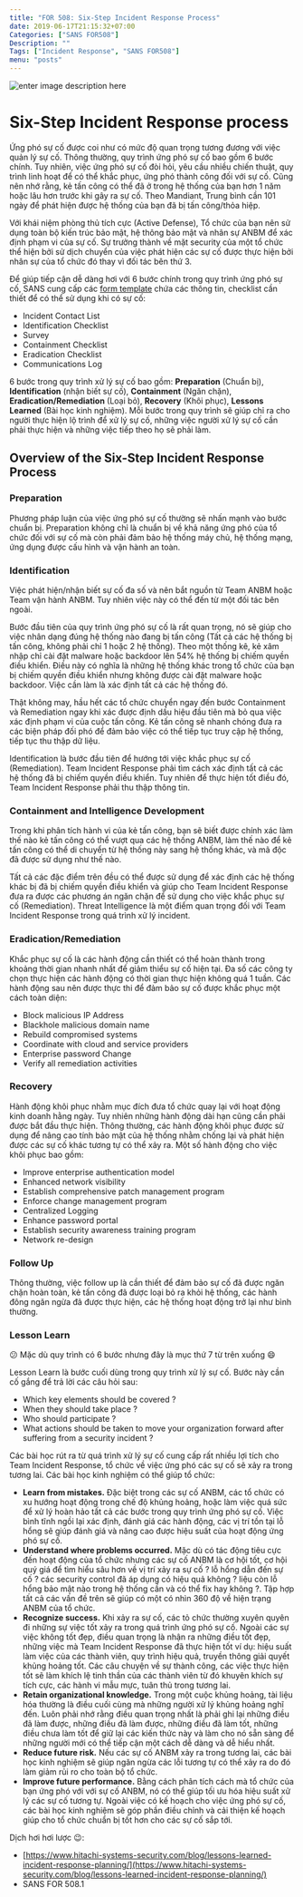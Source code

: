 ```yaml
---
title: "FOR 508: Six-Step Incident Response Process"
date: 2019-06-17T21:15:32+07:00
Categories: ["SANS FOR508"]
Description: ""
Tags: ["Incident Response", "SANS FOR508"]
menu: "posts"
---
```


![enter image description here](https://vnstrawhat.github.io/images/ir-step.png)
# Six-Step Incident Response process

Ứng phó sự cố được coi như có mức độ quan trọng tương đương với việc quản lý sự cố.  Thông thường, quy trình ứng phó sự cố bao gồm 6 bước chính. Tuy nhiên, việc ứng phó sự cố đòi hỏi, yêu cầu nhiều chiến thuật, quy trình linh hoạt để có thể khắc phục, ứng phó thành công đối với sự cố. Cũng nên nhớ rằng, kẻ tấn công có thể đã ở trong hệ thống của bạn hơn 1 năm hoặc lâu hơn trước khi gây ra sự cố. Theo Mandiant, Trung bình cần 101 ngày để phát hiện được hệ thống của bạn đã bị tấn công/thỏa hiệp.

Với khái niệm phòng thủ tích cực (Active Defense), Tổ chức của bạn nên sử dụng toàn bộ kiến trúc bảo mật,  hệ thông bảo mật và nhân sự ANBM để xác định phạm vi của sự cố. Sự trưởng thành về mặt security của một tổ chức thể hiện bởi sử dịch chuyển của việc phát hiện các sự cố được thực hiện bởi nhân sự của tổ chức đó thay vì đối tác bên thứ 3.

Để giúp tiếp cận dễ dàng hơi với 6 bước chính trong quy trình ứng phó sự cố, SANS cung cấp các [form template](https://www.sans.org/score/incident-forms) chứa các thông tin, checklist cần thiết để có thể sử dụng khi có sự cố:

 - Incident Contact List
 - Identification Checklist
 - Survey
 - Containment Checklist
 - Eradication Checklist
 - Communications Log

6 bước trong quy trình xử lý sự cố bao gồm: **Preparation** (Chuẩn bị), **Identification** (nhận biết sự cố), **Containment** (Ngăn chặn), **Eradication/Remediation** (Loại bỏ), **Recovery** (Khôi phục), **Lessons Learned** (Bài học kinh nghiệm). Mỗi bước trong quy trình sẽ giúp chỉ ra cho người thực hiện lộ trình để xử lý sự cố, những việc người xử lý sự cố cần phải thực hiện và những việc tiếp theo họ sẽ phải làm.

## Overview of the Six-Step Incident Response Process

### Preparation

Phương pháp luận của việc ứng phó sự cố thường sẽ nhấn mạnh vào bước chuẩn bị. Preparation không chỉ là chuẩn bị về khả năng ứng phó của tổ chức đối với sự cố mà còn phải đảm bảo hệ thống máy chủ, hệ thống mạng, ứng dụng được cấu hình và vận hành an toàn.

### Identification

Việc phát hiện/nhận biết sự cố đa số và nên bắt nguồn từ Team ANBM hoặc Team vận hành ANBM. Tuy nhiên việc này có thể đến từ một đối tác bên ngoài.

Bước đầu tiên của quy trình ứng phó sự cố là rất quan trọng, nó sẽ giúp cho việc nhân dạng đúng hệ thống nào đang bị tấn công (Tất cả các hệ thống bị tấn công, không phải chỉ 1 hoặc 2 hệ thống). Theo một thống kê, kẻ xâm nhập chỉ cài đặt malware hoặc backdoor lên 54% hệ thống bị chiếm quyền điều khiển. Điều này có nghĩa là những hệ thống khác trong tổ chức của bạn bị chiếm quyền điều khiển nhưng không được cài đặt malware hoặc backdoor. Việc cần làm là xác định tất cả các hệ thống đó.

Thật không may, hầu hết các tổ chức chuyển ngay đến bước Containment và Remediation ngay khi xác được định dấu hiệu đầu tiên mà bỏ qua việc xác định phạm vi của cuộc tấn công. Kẻ tấn công sẽ nhanh chóng đưa ra các biện pháp đối phó để đảm bảo việc có thể tiếp tục truy cập hệ thống, tiếp tục thu thập dữ liệu.

Identification là bước đầu tiên để hướng tới việc khắc phục sự cố (Remediation). Team Incident Response phải tìm cách xác định tất cả các hệ thống đã bị chiếm quyền điều khiển. Tuy nhiên để thực hiện tốt điều đó, Team Incident Response phải thu thập thông tin.

### Containment and Intelligence Development

Trong khi phân tích hành vi của kẻ tấn công, bạn sẽ biết được chính xác làm thế nào kẻ tấn công có thể vượt qua các hệ thống ANBM, làm thế nào để kẻ tấn công có thể di chuyển từ hệ thống này sang hệ thống khác, và mã độc đã được sử dụng như thế nào.

Tất cả các đặc điểm trên đều có thể được sử dụng để xác định các hệ thống khác bị đã bị chiếm quyền điều khiển và giúp cho  Team Incident Response đưa ra được các phương án ngăn chặn để sử dụng cho việc khắc phục sự cố (Remediation).  Threat Intelligence là một điểm quan trọng đối với Team Incident Response trong quá trình xử lý incident.

### Eradication/Remediation

Khắc phục sự cố là các hành động cần thiết có thể hoàn thành trong khoảng thời gian nhanh nhất để giảm thiểu sự cố hiện tại. Đa số các công ty chọn thực hiện các hành động có thời gian thực hiện không quá 1 tuần. Các hành động sau nên được thực thi để đảm bảo sự cố được khắc phục một cách toàn diện:

 - Block malicious IP Address
 - Blackhole malicious domain name
 - Rebuild compromised systems
 - Coordinate with cloud and service providers
 - Enterprise password Change
 - Verify all remediation activities

### Recovery

Hành động khôi phục nhằm mục đích đưa tổ chức quay lại với hoạt động kinh doanh hằng ngày. Tuy nhiên những hành động dài hạn cũng cần phải được bắt đầu thực hiện. Thông thường, các hành động khôi phục được sử dụng để nâng cao tính bảo mật của hệ thống nhằm chống lại và phát hiện được các sự cố khác tương tự có thể xảy ra.
Một số hành động cho việc khôi phục bao gồm:
 - Improve enterprise authentication model
 - Enhanced network visibility
 - Establish comprehensive patch management program
 - Enforce change management program
 - Centralized Logging
 - Enhance password portal
 - Establish security awareness training program
 - Network re-design

### Follow Up

Thông thường, việc follow up là cần thiết để đảm bảo sự cố đã được ngăn chặn hoàn toàn, kẻ tấn công đã được loại bỏ ra khỏi hệ thống, các hành đông ngăn ngừa đã được thực hiện, các hệ thống hoạt động trở lại như bình thường.

### Lesson Learn

:confused: Mặc dù quy trình có 6 bước nhưng đây là mục thứ 7 từ trên xuống  :smile:

Lesson Learn là bước cuối dùng trong quy trình xử lý sự cố. Bước này cần cố gắng để trả lời các câu hỏi sau:

 - Which key elements should be covered ?
 - When they should take place ?
 - Who should participate ?
 - What actions should be taken to move your organization forward after suffering from a security incident ?

Các bài học rút ra từ quá trình xử lý sự cố cung cấp rất nhiều lợi tích cho Team Incident Response, tổ chức về việc ứng phó các sự cố sẽ xảy ra trong tương lai. Các bài học kinh nghiệm  có thể giúp tổ chức:

-   **Learn from mistakes.** Đặc biệt trong các sự cố ANBM, các tổ chức có xu hướng hoạt động trong chế độ khủng hoảng, hoặc làm việc quá sức để  xử lý hoàn hảo tất cả các bước trong quy trình ứng phó sự cố. Việc bình tĩnh ngồi lại xác định, đánh giá các hành động, các vị trí tồn tại lỗ hổng sẽ giúp đánh giá và nâng cao được hiệu suất của hoạt động ứng phó sự cố.
-   **Understand where problems occurred.**  Mặc dù có tác động tiêu cực đến hoạt động của tổ chức nhưng các sự cố ANBM là cơ hội tốt, cơ hội quý giá để tìm hiểu sâu hơn về vị trí xảy ra sự cố ? lỗ hổng dẫn đến sự cố ? các security control đã áp dụng có hiệu quả không ? liệu còn lỗ hổng bảo mật nào trong hệ thống cần và có thể fix hay không ?. Tập hợp tất cả các vấn đề trên sẽ giúp có một có nhìn 360 độ về hiện trạng ANBM của tổ chức.
-   **Recognize success.**  Khi xảy ra sự cố,  các tỏ chức thường xuyên quyên đi những sự việc tốt xảy ra trong quá trình ứng phó sự cố. Ngoài các sự việc không tốt đẹp, điều quan trọng là nhận ra những điều tốt đẹp, những việc mà Team Incident Response đã thực hiện tốt ví dụ: hiệu suất làm việc của các thành viên, quy trình hiệu quả, truyền thông giải quyết khủng hoảng tốt. Các câu chuyện về sự thành công, các việc thực hiện tốt sẽ làm khích lệ tinh thần của các thành viên từ đó khuyên khích sự tích cực, các hành vi mẫu mực, tuân thủ trong tương lai.
-   **Retain organizational knowledge.** Trong một cuộc khủng hoảng, tài liệu hóa thường là điều cuối cùng mà những người xử lý khủng hoảng nghĩ đến. Luôn phải nhớ rằng điều quan trọng nhất là phải ghi lại những điều đã làm được, những điều đã làm được, những điều đã làm tốt, những điều chưa làm tốt để giữ lại các kiến thức này và làm cho nó sẵn sàng để những người mới có thể tiếp cận một cách dễ dàng và dễ hiểu nhất.
-   **Reduce future risk.** Nếu các sự cố ANBM xảy ra trong tương lai, các bài học kinh nghiệm sẽ giúp ngăn ngừa các lỗi  tương tự có thể xảy ra do đó làm giảm rủi ro cho toàn bộ tổ chức.
-   **Improve future performance.** Bằng cách phân tích cách mà tổ chức của bạn ứng phó với với sự cố ANBM, nó có thể giúp tối ưu hóa hiệu suất xử lý các sự cố tương tự. Ngoài việc có kế hoạch cho việc ứng phó sự cố, các bài học kinh nghiệm sẽ góp phần điều chỉnh và cải thiện kế hoạch giúp cho tổ chức chuẩn bị tốt hơn cho các sự cố sắp tới.

Dịch hơi hơi lược   :wink::

- [https://www.hitachi-systems-security.com/blog/lessons-learned-incident-response-planning/](https://www.hitachi-systems-security.com/blog/lessons-learned-incident-response-planning/)
- SANS FOR 508.1
